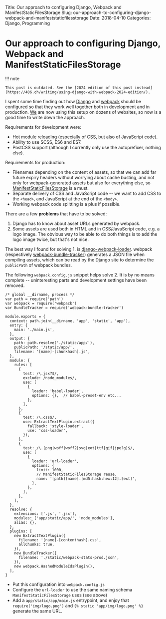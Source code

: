Title: Our approach to configuring Django, Webpack and ManifestStaticFilesStorage
Slug: our-approach-to-configuring-django-webpack-and-manifeststaticfilesstorage
Date: 2018-04-10
Categories: Django, Programming

# Our approach to configuring Django, Webpack and ManifestStaticFilesStorage

!!! note

    This post is outdated. See the [2024 edition of this post instead](https://406.ch/writing/using-django-with-webpack-2024-edition/).

I spent some time finding out how [Django](https://www.djangoproject.com/) and [webpack](https://webpack.js.org/) should be configured so that they work well together both in development and in production. [We](https://feinheit.ch/) are now using this setup on dozens of websites, so now is a good time to write down the approach.

Requirements for development were:

- Hot module reloading (especially of CSS, but also of JavaScript code).
- Ability to use SCSS, ES6 and ES7.
- PostCSS support (although I currently only use the autoprefixer, nothing else).

Requirements for production:

- Filenames depending on the content of assets, so that we can add far future expiry headers without worrying about cache busting, and not only for webpack-generated assets but also for everything else, so [ManifestStaticFilesStorage](https://docs.djangoproject.com/en/2.0/ref/contrib/staticfiles/#django.contrib.staticfiles.storage.ManifestStaticFilesStorage) is a must.
- Separate delivery of CSS and JavaScript code -- we want to add CSS to the `<head>`, and JavaScript at the end of the `<body>`.
- Working webpack code splitting is a plus if possible.

There are a few **problems** that have to be solved:

1. Django has to know about asset URLs generated by webpack.
2. Some assets are used both in HTML and in CSS/JavaScript code, e.g. a logo image. The obvious way to be able to do both things is to add the logo image twice, but that's not nice.

The best way I found for solving 1. is [django-webpack-loader](https://github.com/ezhome/django-webpack-loader/). webpack (respectively [webpack-bundle-tracker](https://github.com/ezhome/webpack-bundle-tracker)) generates a JSON file when compiling assets, which can be read by the Django site to determine the `publicPath` of webpack bundles.

The following `webpack.config.js` snippet helps solve 2. It is by no means complete -- uninteresting parts and development settings have been removed.

    /* global __dirname, process */
    var path = require('path')
    var webpack = require('webpack')
    var BundleTracker = require('webpack-bundle-tracker')

    module.exports = {
      context: path.join(__dirname, 'app', 'static', 'app'),
      entry: {
        main: './main.js',
      },
      output: {
        path: path.resolve('./static/app/'),
        publicPath: '/static/app/',
        filename: '[name]-[chunkhash].js',
      },
      module: {
        rules: [
          {
            test: /\.jsx?$/,
            exclude: /node_modules/,
            use: [
              {
                loader: 'babel-loader',
                options: {},  // babel-preset-env etc...
              },
            ],
          },
          {
            test: /\.css$/,
            use: ExtractTextPlugin.extract({
              fallback: 'style-loader',
              use: 'css-loader',
            }),
          },
          {
            test: /\.(png|woff|woff2|svg|eot|ttf|gif|jpe?g)$/,
            use: [
              {
                loader: 'url-loader',
                options: {
                  limit: 1000,
                  // ManifestStaticFilesStorage reuse.
                  name: '[path][name].[md5:hash:hex:12].[ext]',
                },
              },
            ],
          },
        ],
      },
      resolve: {
        extensions: ['.js', '.jsx'],
        modules: ['app/static/app/', 'node_modules'],
        alias: {},
      },
      plugins: [
        new ExtractTextPlugin({
          filename: '[name]-[contenthash].css',
          allChunks: true,
        }),
        new BundleTracker({
          filename: './static/webpack-stats-prod.json',
        }),
        new webpack.HashedModuleIdsPlugin(),
      ],
    }

- Put this configuration into `webpack.config.js`
- Configure the `url-loader` to use the same naming schema `ManifestStaticFilesStorage` uses (see above)
- Add a `app/static/app/main.js` entrypoint, and enjoy that `require('img/logo.png')` and `{% static 'app/img/logo.png' %}` generate the same URL.
